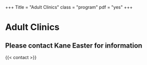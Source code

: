 +++
Title = "Adult Clinics"
class = "program"
pdf = "yes"
+++

# Adult Clinics

## Please contact Kane Easter for information

{{< contact >}}

<!-- <canvas download=yes pdf=/pdfs/AdultClinics.pdf width=800></canvas> -->
